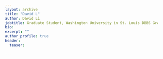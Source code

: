 ```yaml
---
layout: archive
title: "David L"
author: David Li
jobtitle: Graduate Student, Washington University in St. Louis DBBS Graduate Program
bio:
excerpt: ""
author_profile: true
header:
  teaser: 

---
```


